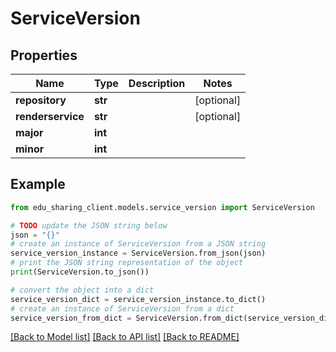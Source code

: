 # ServiceVersion


## Properties

Name | Type | Description | Notes
------------ | ------------- | ------------- | -------------
**repository** | **str** |  | [optional] 
**renderservice** | **str** |  | [optional] 
**major** | **int** |  | 
**minor** | **int** |  | 

## Example

```python
from edu_sharing_client.models.service_version import ServiceVersion

# TODO update the JSON string below
json = "{}"
# create an instance of ServiceVersion from a JSON string
service_version_instance = ServiceVersion.from_json(json)
# print the JSON string representation of the object
print(ServiceVersion.to_json())

# convert the object into a dict
service_version_dict = service_version_instance.to_dict()
# create an instance of ServiceVersion from a dict
service_version_from_dict = ServiceVersion.from_dict(service_version_dict)
```
[[Back to Model list]](../README.md#documentation-for-models) [[Back to API list]](../README.md#documentation-for-api-endpoints) [[Back to README]](../README.md)


